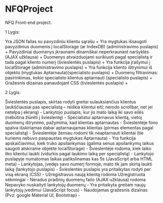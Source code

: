# NFQProject
NFQ Front-end project.

1 Lygis:

Yra JSON failas su pavyzdiniu klientu sąrašu +
Yra mygtukas išsaugoti pavyzdinius duomenis į localStorage (ar IndexDB) (administravimo puslapis) +
Pavyzdiniai duomenys įkraunami dinamiškai neperkraunant naršyklės (AJAX užklausa) +
Duomenys atvaizduojami surikiuoti pagal specialistą ir tada pagal kliento numerį (švieslentės puslapis) +
Yra funkcija įrašymui į localStorage (administravimo puslapis) +
Yra funkcija kliento ištrynimui iš objekto (mygtukas Aptarnauta)(specialisto puslapis) +
Duomenų filtravimas: pasirinkimas, kokio specialisto klientus aptarnauti (specialisto puslapis) +
Gražesnis dizainas panaudojant CSS (švieslentės puslapis) +

2 Lygis:

Švieslentės puslapis, skirtas rodyti greitai sulauksiančius klientus (aukščiausiai pas specialistą – reiškia klientui eiti; nerodo scrollbar, net jei netelpa į ekraną) -
Lankytojo puslapis, kur jis mato laiką iki savo eilės (nebūtina žiūrėti į švieslentę) -
Specialistui aptarnavus klientą, vietoj duomenų ištrynimo, pažymima, kad klientas aptarnautas -
Švieslentėje fono spalva išskiriamas dabar aptarnaujamas klientas (pirmas elementas pagal specialistą) -
Švieslentėje žemiau rodomi tik neaptarnauti klientai (tie kuriems nebuvo paspaustas mygtukas Aptarnauta) -
Yra funkcija apskaičiavimui, kiek truko apsilankymas (galima senus apsilankymų laikus saugoti atskirame objekte localStorage) -
Švieslentėje rodoma, kiek laiko liko klientui laukti (vidurkis pagal laukimo laiką per specialistą) -
Lankytojo puslapyje numatomas laikas patikslinamas kas 5s (JavaScript arba HTML meta) -
Lankytojas, įvedęs savo numerį formoje, mato tik jam skirtą laukti laiką (lankytojo puslapis) -
Švieslentės puslapis yra pritaikytas rodyti per visą ekraną (CSS) -
Užregistravus naują klientą rodoma Užregistruota sėkmingai -
Neradus pradinių duomenų failo (AJAX užklausa) rodoma Nepavyko nuskaityti lankytojų duomenų -
Yra pritaikyta greitam naujų lankytojų įvedimui (JavaScript focus) -
Naudojamas gražesnis dizainas (Pvz: google Material UI, Bootstrap) -
